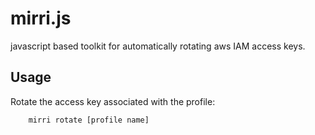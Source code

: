 # mirri.js
javascript based toolkit for automatically rotating aws IAM access keys.

## Usage
Rotate the access key associated with the profile:

```bash
    mirri rotate [profile name]
```